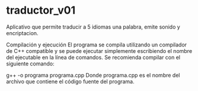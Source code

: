 # traductor_v01
Aplicativo que permite traducir a 5 idiomas una palabra, emite sonido y encriptacion.

Compilación y ejecución
El programa se compila utilizando un compilador de C++ compatible y se puede ejecutar simplemente escribiendo el nombre del ejecutable en la línea de comandos. Se recomienda compilar con el siguiente comando:



g++ -o programa programa.cpp
Donde programa.cpp es el nombre del archivo que contiene el código fuente del programa.
